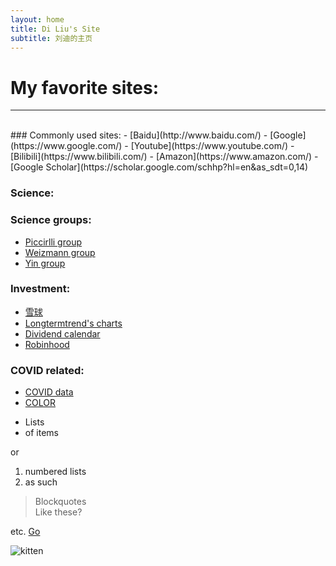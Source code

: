 ```yaml
---
layout: home
title: Di Liu's Site
subtitle: 刘迪的主页
---
```

# My favorite sites:
---
<br>
### Commonly used sites:
- [Baidu](http://www.baidu.com/)
- [Google](https://www.google.com/)
- [Youtube](https://www.youtube.com/)
- [Bilibili](https://www.bilibili.com/)
- [Amazon](https://www.amazon.com/)
- [Google Scholar](https://scholar.google.com/schhp?hl=en&as_sdt=0,14)

### Science:

### Science groups:
- [Piccirlli group](https://voices.uchicago.edu/piccirillilab/lab-members/)
- [Weizmann group](https://www.weizmann-group.com/)
- [Yin group](https://yin.hms.harvard.edu/publications.html)

### Investment:
- [雪球](https://xueqiu.com/)
- [Longtermtrend's charts](https://www.longtermtrends.net/stocks-to-real-estate-ratio/)
- [Dividend calendar](https://www.nasdaq.com/market-activity/dividends)
- [Robinhood](https://robinhood.com/)

### COVID related:
- [COVID data](https://coronavirus.1point3acres.com/zh)
- [COLOR](https://home.color.com/covid/activation/ready-to-activate)
* Lists
* of items

or

1. numbered lists
2. as such

> Blockquotes  
> Like these?

etc.
<a href="http://stackoverflow.com" target="_blank">Go</a>

![kitten](http://placekitten.com/g/1099/150)
